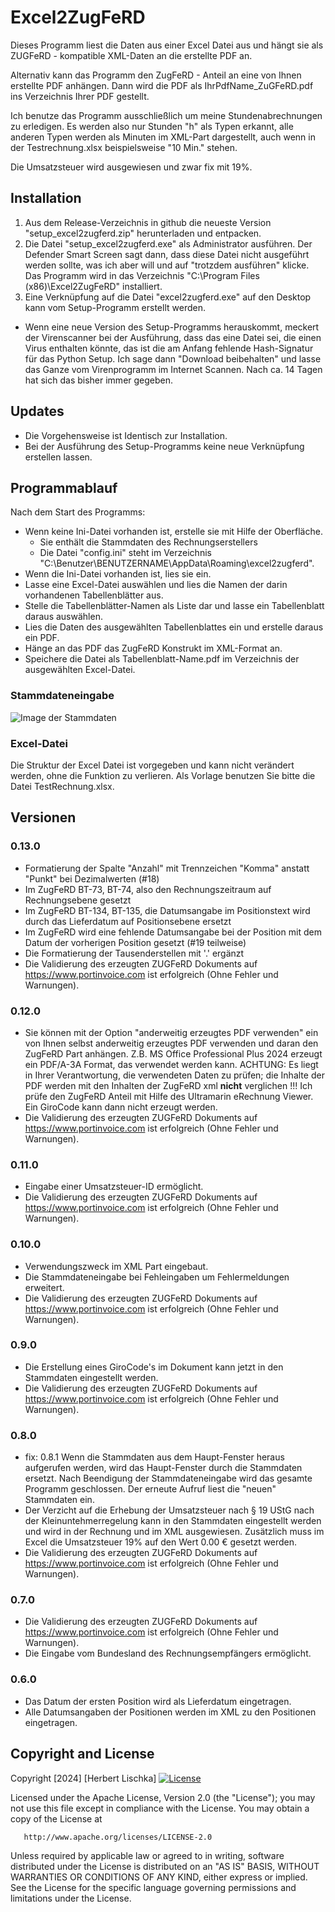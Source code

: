 # Excel2ZugFeRD

Dieses Programm liest die Daten aus einer Excel Datei aus und hängt sie als ZUGFeRD - kompatible XML-Daten an die erstellte PDF an.

Alternativ kann das Programm den ZugFeRD - Anteil an eine von Ihnen erstellte PDF anhängen. Dann wird die PDF als IhrPdfName_ZuGFeRD.pdf ins Verzeichnis Ihrer PDF gestellt.

Ich benutze das Programm ausschließlich um meine Stundenabrechnungen zu erledigen. Es werden also nur Stunden "h" als Typen erkannt, alle anderen Typen werden als Minuten im XML-Part dargestellt, auch wenn in der Testrechnung.xlsx beispielsweise "10 Min." stehen.

Die Umsatzsteuer wird ausgewiesen und zwar fix mit 19%.

## Installation

1. Aus dem Release-Verzeichnis in github die neueste Version "setup_excel2zugferd.zip" herunterladen und entpacken.
1. Die Datei "setup_excel2zugferd.exe" als Administrator ausführen. Der Defender Smart Screen sagt dann, dass diese Datei nicht ausgeführt werden sollte, was ich aber will und auf "trotzdem ausführen" klicke. Das Programm wird in das Verzeichnis "C:\Program Files (x86)\Excel2ZugFeRD" installiert.
1. Eine Verknüpfung auf die Datei "excel2zugferd.exe" auf den Desktop kann vom Setup-Programm erstellt werden.

- Wenn eine neue Version des Setup-Programms herauskommt, meckert der Virenscanner bei der Ausführung, dass das eine Datei sei, die einen Virus enthalten könnte, das ist die am Anfang fehlende Hash-Signatur für das Python Setup. Ich sage dann "Download beibehalten" und lasse das Ganze vom Virenprogramm im Internet Scannen. Nach ca. 14 Tagen hat sich das bisher immer gegeben.

## Updates

- Die Vorgehensweise ist Identisch zur Installation.
- Bei der Ausführung des Setup-Programms keine neue Verknüpfung erstellen lassen.

## Programmablauf

Nach dem Start des Programms:

* Wenn keine Ini-Datei vorhanden ist, erstelle sie mit Hilfe der Oberfläche.
    * Sie enthält die Stammdaten des Rechnungserstellers
    * Die Datei "config.ini" steht im Verzeichnis "C:\Benutzer\BENUTZERNAME\AppData\Roaming\excel2zugferd".
* Wenn die Ini-Datei vorhanden ist, lies sie ein.
* Lasse eine Excel-Datei auswählen und lies die Namen der darin vorhandenen Tabellenblätter aus.
* Stelle die Tabellenblätter-Namen als Liste dar und lasse ein Tabellenblatt daraus auswählen.
* Lies die Daten des ausgewählten Tabellenblattes ein und erstelle daraus ein PDF.
* Hänge an das PDF das ZugFeRD Konstrukt im XML-Format an.
* Speichere die Datei als Tabellenblatt-Name.pdf im Verzeichnis der ausgewählten Excel-Datei.

### Stammdateneingabe
![Image der Stammdaten](/assets/Stammdaten.png)

### Excel-Datei
Die Struktur der Excel Datei ist vorgegeben und kann nicht verändert werden, ohne die Funktion zu verlieren.
Als Vorlage benutzen Sie bitte die Datei TestRechnung.xlsx.

## Versionen

### 0.13.0

- Formatierung der Spalte "Anzahl" mit Trennzeichen "Komma" anstatt "Punkt" bei Dezimalwerten (#18)
- Im ZugFeRD BT-73, BT-74, also den Rechnungszeitraum auf Rechnungsebene gesetzt
- Im ZugFeRD BT-134, BT-135, die Datumsangabe im Positionstext wird durch das Lieferdatum auf Positionsebene ersetzt
- Im ZugFeRD wird eine fehlende Datumsangabe bei der Position mit dem Datum der vorherigen Position gesetzt (#19 teilweise)
- Die Formatierung der Tausenderstellen mit '.' ergänzt
- Die Validierung des erzeugten ZUGFeRD Dokuments auf https://www.portinvoice.com ist erfolgreich (Ohne Fehler und Warnungen).

### 0.12.0

- Sie können mit der Option "anderweitig erzeugtes PDF verwenden" ein von Ihnen selbst anderweitig erzeugtes PDF verwenden und daran den ZugFeRD Part anhängen. Z.B. MS Office Professional Plus 2024 erzeugt ein PDF/A-3A Format, das verwendet werden kann. ACHTUNG: Es liegt in Ihrer Verantwortung, die verwendeten Daten zu prüfen; die Inhalte der PDF werden mit den Inhalten der ZugFeRD xml <b>nicht</b> verglichen !!! Ich prüfe den ZugFeRD Anteil mit Hilfe des Ultramarin eRechnung Viewer. Ein GiroCode kann dann nicht erzeugt  werden.
- Die Validierung des erzeugten ZUGFeRD Dokuments auf https://www.portinvoice.com ist erfolgreich (Ohne Fehler und Warnungen).

### 0.11.0

- Eingabe einer Umsatzsteuer-ID ermöglicht.
- Die Validierung des erzeugten ZUGFeRD Dokuments auf https://www.portinvoice.com ist erfolgreich (Ohne Fehler und Warnungen).

### 0.10.0

- Verwendungszweck im XML Part eingebaut.
- Die Stammdateneingabe bei Fehleingaben um Fehlermeldungen erweitert.
- Die Validierung des erzeugten ZUGFeRD Dokuments auf https://www.portinvoice.com ist erfolgreich (Ohne Fehler und Warnungen).

### 0.9.0

- Die Erstellung eines GiroCode's im Dokument kann jetzt in den Stammdaten eingestellt werden.
- Die Validierung des erzeugten ZUGFeRD Dokuments auf https://www.portinvoice.com ist erfolgreich (Ohne Fehler und Warnungen).

### 0.8.0

- fix: 0.8.1 Wenn die Stammdaten aus dem Haupt-Fenster heraus aufgerufen werden, wird das Haupt-Fenster durch die Stammdaten ersetzt. Nach Beendigung der Stammdateneingabe wird das gesamte Programm geschlossen. Der erneute Aufruf liest die "neuen" Stammdaten ein.
- Der Verzicht auf die Erhebung der Umsatzsteuer nach § 19 UStG nach der Kleinuntehmerregelung kann in den Stammdaten eingestellt werden und wird in der Rechnung und im XML ausgewiesen. Zusätzlich muss im Excel die Umsatzsteuer 19% auf den Wert 0.00 € gesetzt werden.
- Die Validierung des erzeugten ZUGFeRD Dokuments auf https://www.portinvoice.com ist erfolgreich (Ohne Fehler und Warnungen).

### 0.7.0

- Die Validierung des erzeugten ZUGFeRD Dokuments auf https://www.portinvoice.com ist erfolgreich (Ohne Fehler und Warnungen).
- Die Eingabe vom Bundesland des Rechnungsempfängers ermöglicht.

### 0.6.0

- Das Datum der ersten Position wird als Lieferdatum eingetragen.
- Alle Datumsangaben der Positionen werden im XML zu den Positionen eingetragen.

## Copyright and License

Copyright [2024] [Herbert Lischka]
[![License](https://img.shields.io/badge/License-Apache_2.0-blue.svg)](https://opensource.org/licenses/Apache-2.0)

   Licensed under the Apache License, Version 2.0 (the "License");
   you may not use this file except in compliance with the License.
   You may obtain a copy of the License at

       http://www.apache.org/licenses/LICENSE-2.0

   Unless required by applicable law or agreed to in writing, software
   distributed under the License is distributed on an "AS IS" BASIS,
   WITHOUT WARRANTIES OR CONDITIONS OF ANY KIND, either express or implied.
   See the License for the specific language governing permissions and
   limitations under the License.